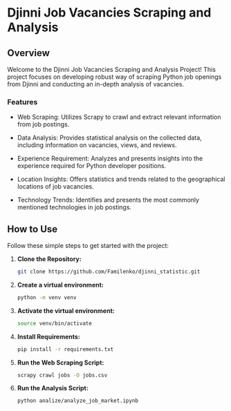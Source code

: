 # Djinni Job Vacancies Scraping and Analysis

## Overview

Welcome to the Djinni Job Vacancies Scraping and Analysis Project! 
This project focuses on developing robust way of scraping Python job openings from Djinni and
conducting an in-depth analysis of vacancies.

### Features
- Web Scraping: Utilizes Scrapy to crawl and extract relevant information from job postings.

- Data Analysis: Provides statistical analysis on the collected data, including information on vacancies, views, and reviews.

- Experience Requirement: Analyzes and presents insights into the experience required for Python developer positions.

- Location Insights: Offers statistics and trends related to the geographical locations of job vacancies.

- Technology Trends: Identifies and presents the most commonly mentioned technologies in job postings.


## How to Use

Follow these simple steps to get started with the project:

1. **Clone the Repository:**
    ```bash
    git clone https://github.com/Familenko/djinni_statistic.git
    ```
   
2. **Create a virtual environment:**
    ```bash
    python -m venv venv
    ```
   
3. **Activate the virtual environment:**
    ```bash
    source venv/bin/activate
    ```

4. **Install Requirements:**
    ```bash
    pip install -r requirements.txt
    ```

5. **Run the Web Scraping Script:**
    ```bash
    scrapy crawl jobs -O jobs.csv
    ```

6. **Run the Analysis Script:**
    ```bash
    python analize/analyze_job_market.ipynb
    ```

